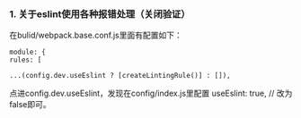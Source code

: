 ### 1. 关于eslint使用各种报错处理（关闭验证）
在bulid/webpack.base.conf.js里面有配置如下：

```
module: {
rules: [

...(config.dev.useEslint ? [createLintingRule()] : []),
```
点进config.dev.useEslint，发现在config/index.js里配置
useEslint: true, // 改为false即可。



